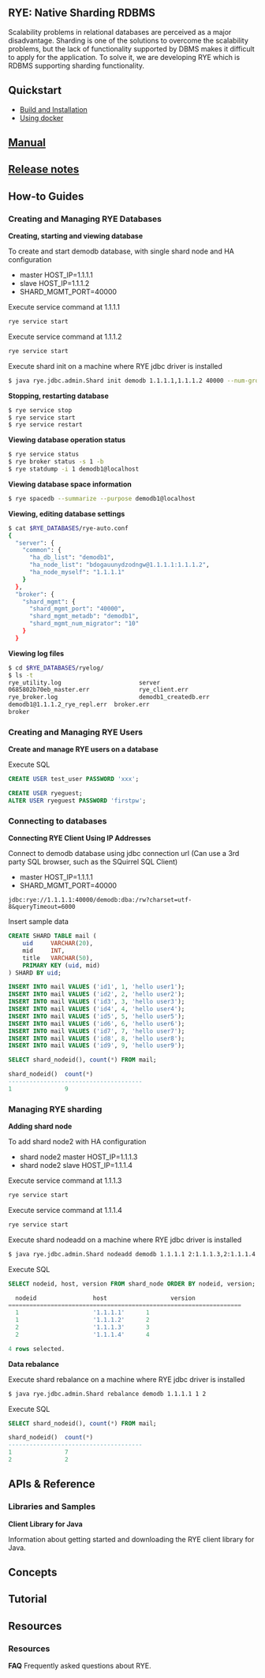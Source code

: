 ## RYE: Native Sharding RDBMS

Scalability problems in relational databases are perceived as a major disadvantage. Sharding is one of the solutions to overcome the scalability problems, but the lack of functionality supported by DBMS makes it difficult to apply for the application. To solve it, we are developing RYE which is RDBMS supporting sharding functionality.

## Quickstart

* [Build and Installation](quick_start.md)
* [Using docker](quick_start_docker.md)

## [Manual](https://github.com/naver/rye/blob/master/doc/content/manual/readme.md)

## [Release notes](https://github.com/naver/rye/blob/master/doc/content/release_notes/release_notes.md)

## How-to Guides

### Creating and Managing RYE Databases

**Creating, starting and viewing database**

To create and start demodb database, with single shard node and HA configuration
* master HOST_IP=1.1.1.1
* slave HOST_IP=1.1.1.2
* SHARD_MGMT_PORT=40000

Execute service command at 1.1.1.1
```bash
rye service start
```

Execute service command at 1.1.1.2
```bash
rye service start
```

Execute shard init on a machine where RYE jdbc driver is installed
```bash
$ java rye.jdbc.admin.Shard init demodb 1.1.1.1,1.1.1.2 40000 --num-groups=10000
```

**Stopping, restarting database**

```bash
$ rye service stop
$ rye service start
$ rye service restart
```

**Viewing database operation status**

```bash
$ rye service status
$ rye broker status -s 1 -b
$ rye statdump -i 1 demodb1@localhost
```

**Viewing database space information**

```bash
$ rye spacedb --summarize --purpose demodb1@localhost
```

**Viewing, editing database settings**

```bash
$ cat $RYE_DATABASES/rye-auto.conf
{
  "server": {
    "common": {
      "ha_db_list": "demodb1",
      "ha_node_list": "bdogauunydzodngw@1.1.1.1:1.1.1.2",
      "ha_node_myself": "1.1.1.1"
    }
  },
  "broker": {
    "shard_mgmt": {
      "shard_mgmt_port": "40000",
      "shard_mgmt_metadb": "demodb1",
      "shard_mgmt_num_migrator": "10"
    }
  }
```

**Viewing log files**

```bash
$ cd $RYE_DATABASES/ryelog/
$ ls -t
rye_utility.log                      server
0685802b70eb_master.err              rye_client.err
rye_broker.log                       demodb1_createdb.err
demodb1@1.1.1.2_rye_repl.err  broker.err
broker
```

### Creating and Managing RYE Users

**Create and manage RYE users on a database**

Execute SQL
```SQL
CREATE USER test_user PASSWORD 'xxx';

CREATE USER ryeguest;
ALTER USER ryeguest PASSWORD 'firstpw';
```

### Connecting to databases

**Connecting RYE Client Using IP Addresses**

Connect to demodb database using jdbc connection url
(Can use a 3rd party SQL browser, such as the SQuirrel SQL Client)
* master HOST_IP=1.1.1.1
* SHARD_MGMT_PORT=40000

```
jdbc:rye://1.1.1.1:40000/demodb:dba:/rw?charset=utf-8&queryTimeout=6000
```

Insert sample data
```SQL
CREATE SHARD TABLE mail (
   	uid  	VARCHAR(20),
   	mid  	INT,
   	title 	VARCHAR(50),
   	PRIMARY KEY (uid, mid)
) SHARD BY uid;

INSERT INTO mail VALUES ('id1', 1, 'hello user1');
INSERT INTO mail VALUES ('id2', 2, 'hello user2');
INSERT INTO mail VALUES ('id3', 3, 'hello user3');
INSERT INTO mail VALUES ('id4', 4, 'hello user4');
INSERT INTO mail VALUES ('id5', 5, 'hello user5');
INSERT INTO mail VALUES ('id6', 6, 'hello user6');
INSERT INTO mail VALUES ('id7', 7, 'hello user7');
INSERT INTO mail VALUES ('id8', 8, 'hello user8');
INSERT INTO mail VALUES ('id9', 9, 'hello user9');

SELECT shard_nodeid(), count(*) FROM mail;

shard_nodeid()  count(*)              
--------------------------------------
1               9                     
```

### Managing RYE sharding

**Adding shard node**

To add shard node2 with HA configuration

* shard node2 master HOST_IP=1.1.1.3
* shard node2 slave HOST_IP=1.1.1.4

Execute service command at 1.1.1.3
```bash
rye service start
```

Execute service command at 1.1.1.4
```bash
rye service start
```

Execute shard nodeadd on a machine where RYE jdbc driver is installed
```bash
$ java rye.jdbc.admin.Shard nodeadd demodb 1.1.1.1 2:1.1.1.3,2:1.1.1.4
```

Execute SQL
```SQL
SELECT nodeid, host, version FROM shard_node ORDER BY nodeid, version;

  nodeid                host                  version
==================================================================
  1                     '1.1.1.1'      1
  1                     '1.1.1.2'      2
  2                     '1.1.1.3'      3
  2                     '1.1.1.4'      4

4 rows selected.
```

**Data rebalance**

Execute shard rebalance on a machine where RYE jdbc driver is installed
```bash
$ java rye.jdbc.admin.Shard rebalance demodb 1.1.1.1 1 2
```

Execute SQL
```SQL
SELECT shard_nodeid(), count(*) FROM mail;

shard_nodeid()  count(*)              
--------------------------------------
1               7                     
2               2 
```

## APIs & Reference

### Libraries and Samples

**Client Library for Java**

Information about getting started and downloading the RYE client library for Java.

## Concepts

## Tutorial

## Resources

### Resources

**FAQ**
Frequently asked questions about RYE.
